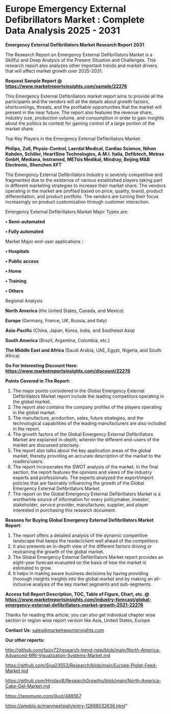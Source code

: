 # Europe Emergency External Defibrillators Market : Complete Data Analysis 2025 - 2031

<strong>Emergency External Defibrillators Market Research Report 2031</strong>

The Research Report on Emergency External Defibrillators Market is a Skillful and Deep Analysis of the Present Situation and Challenges. This research report also analyzes other important trends and market drivers that will affect market growth over 2025-2031.

<strong>Request Sample Report @ <a href=https://www.marketreportsinsights.com/sample/22276>https://www.marketreportsinsights.com/sample/22276</a></strong>

This Emergency External Defibrillators market report aims to provide all the participants and the vendors will all the details about growth factors, shortcomings, threats, and the profitable opportunities that the market will present in the near future. The report also features the revenue share, industry size, production volume, and consumption in order to gain insights about the politics to contest for gaining control of a large portion of the market share.

Top Key Players in the Emergency External Defibrillators Market:

<strong>Philips, Zoll, Physio-Control, Laerdal Medical, Cardiac Science, Nihon Kohden, Schiller, HeartSine Technologies, A.M.I. Italia, Defibtech, Metrax GmbH, Mediana, Instramed, METsis Medikal, Mindray, Beijing M&B Electronic, Shenzhen XFT</strong>

The Emergency External Defibrillators Industry is severely competitive and fragmented due to the existence of various established players taking part in different marketing strategies to increase their market share. The vendors operating in the market are profiled based on price, quality, brand, product differentiation, and product portfolio. The vendors are turning their focus increasingly on product customization through customer interaction.

Emergency External Defibrillators Market Major Types are:

<strong>• Semi-automated

• Fully automated</strong>

Market Major end-user applications :

<strong>• Hospitals

• Public access

• Home

• Training

• Others</strong>

Regional Analysis

</u><strong><b>North America</b></strong> (the United States, Canada, and Mexico)

<strong><b>Europe </b></strong>(Germany, France, UK, Russia, and Italy)

<strong><b>Asia-Pacific</b></strong> (China, Japan, Korea, India, and Southeast Asia)

<strong><b>South America</b></strong> (Brazil, Argentina, Colombia, etc.)

<strong><b>The Middle East and Africa</b></strong> (Saudi Arabia, UAE, Egypt, Nigeria, and South Africa)

<strong>Go For Interesting Discount Here: <a href=https://www.marketreportsinsights.com/discount/22276>https://www.marketreportsinsights.com/discount/22276</a></strong>

<strong>Points Covered in The Report:</strong>
<ol>
  <li>The major points considered in the Global Emergency External Defibrillators Market report include the leading competitors operating in the global market.</li>
  <li>The report also contains the company profiles of the players operating in the global market.</li>
  <li>The manufacture, production, sales, future strategies, and the technological capabilities of the leading manufacturers are also included in the report.</li>
  <li>The growth factors of the Global Emergency External Defibrillators Market are explained in-depth, wherein the different end-users of the market are discussed precisely.</li>
  <li>The report also talks about the key application areas of the global market, thereby providing an accurate description of the market to the readers/users.</li>
  <li>The report incorporates the SWOT analysis of the market. In the final section, the report features the opinions and views of the industry experts and professionals. The experts analyzed the export/import policies that are favorably influencing the growth of the Global Emergency External Defibrillators Market.</li>
  <li>The report on the Global Emergency External Defibrillators Market is a worthwhile source of information for every policymaker, investor, stakeholder, service provider, manufacturer, supplier, and player interested in purchasing this research document.</li>
</ol>
<strong>Reasons for Buying Global Emergency External Defibrillators Market Report:</strong>

<ol>
  <li>The report offers a detailed analysis of the dynamic competitive landscape that keeps the reader/client well ahead of the competitors.</li>
  <li>It also presents an in-depth view of the different factors driving or restraining the growth of the global market.</li>
  <li>The Global Emergency External Defibrillators Market report provides an eight-year forecast evaluated on the basis of how the market is estimated to grow.</li>
  <li>It helps in making aware business decisions by having providing thorough insights insights into the global market and by making an all-inclusive analysis of the key market segments and sub-segments.</li>
</ol>
<strong>Access full Report Description, TOC, Table of Figure, Chart, etc. @ <a href=https://www.marketreportsinsights.com/industry-forecast/global-emergency-external-defibrillators-market-growth-2021-22276>https://www.marketreportsinsights.com/industry-forecast/global-emergency-external-defibrillators-market-growth-2021-22276</a></strong>


Thanks for reading this article; you can also get individual chapter wise section or region wise report version like Asia, United States, Europe.

<strong>Contact Us:</strong>
sales@marketreportsinsights.com

<strong>Our other reports:</strong>

<a href=http://github.com/faizy72/research-trend-new/blob/main/North-America-Advanced-MRI-Visualization-Systems-Market.md>http://github.com/faizy72/research-trend-new/blob/main/North-America-Advanced-MRI-Visualization-Systems-Market.md</a>

<a href=https://github.com/Siya23553/Research/blob/main/Europe-Piglet-Feed-Market.md>https://github.com/Siya23553/Research/blob/main/Europe-Piglet-Feed-Market.md</a>

<a href=https://github.com/Hindavi8/ResearchGrowths/blob/main/North-America-Cake-Gel-Market.md>https://github.com/Hindavi8/ResearchGrowths/blob/main/North-America-Cake-Gel-Market.md</a>

<a href=https://tanomuno.com/illust/488567>https://tanomuno.com/illust/488567</a>

<a href=https://ameblo.jp/manmeetsigh/entry-12888032636.html>https://ameblo.jp/manmeetsigh/entry-12888032636.html</a>"
